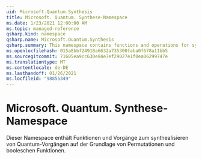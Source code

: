 ```yaml
---
uid: Microsoft.Quantum.Synthesis
title: Microsoft. Quantum. Synthese-Namespace
ms.date: 1/23/2021 12:00:00 AM
ms.topic: managed-reference
qsharp.kind: namespace
qsharp.name: Microsoft.Quantum.Synthesis
qsharp.summary: This namespace contains functions and operations for synthesizing quantum operations based on permutations and Boolean functions.
ms.openlocfilehash: 015a8bbf24918a6632a735300faba0f678a11bb5
ms.sourcegitcommit: 71605ea9cc630e84e7ef29027e1f0ea06299747e
ms.translationtype: MT
ms.contentlocale: de-DE
ms.lasthandoff: 01/26/2021
ms.locfileid: "98855349"
---
```

# <a name="microsoftquantumsynthesis-namespace"></a>Microsoft. Quantum. Synthese-Namespace

Dieser Namespace enthält Funktionen und Vorgänge zum synthealisieren von Quantum-Vorgängen auf der Grundlage von Permutationen und booleschen Funktionen.

